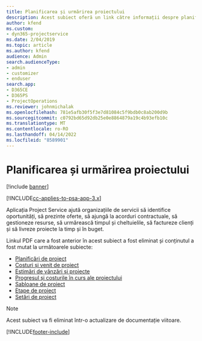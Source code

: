 ```yaml
---
title: Planificarea și urmărirea proiectului
description: Acest subiect oferă un link către informații despre planificare și urmărire în Project Service Automation.
author: kfend
ms.custom:
- dyn365-projectservice
ms.date: 2/04/2019
ms.topic: article
ms.author: kfend
audience: Admin
search.audienceType:
- admin
- customizer
- enduser
search.app:
- D365CE
- D365PS
- ProjectOperations
ms.reviewer: johnmichalak
ms.openlocfilehash: 781e5afb30f5f3e7d81084c5f9bdb0c8ab200d9b
ms.sourcegitcommit: c0792bd65d92db25e0e8864879a19c4b93efb10c
ms.translationtype: MT
ms.contentlocale: ro-RO
ms.lasthandoff: 04/14/2022
ms.locfileid: "8589901"
---
```

# <a name="project-planning-and-tracking"></a>Planificarea și urmărirea proiectului

[!include [banner](../../includes/psa-now-project-operations.md)]

[!INCLUDE[cc-applies-to-psa-app-3.x](../../includes/cc-applies-to-psa-app-3x.md)]

Aplicația Project Service ajută organizațiile de servicii să identifice oportunități, să prezinte oferte, să ajungă la acorduri contractuale, să gestioneze resurse, să urmărească timpul și cheltuielile, să factureze clienți și să livreze proiecte la timp și în buget. 

Linkul PDF care a fost anterior în acest subiect a fost eliminat și conținutul a fost mutat la următoarele subiecte:

- [Planificări de proiect](../project-creating.md)
- [Costuri și venit de proiect](../project-estimating.md)
- [Estimări de vânzări și proiecte](../project-leveraging.md)
- [Progresul și costurile în curs ale proiectului](../project-tracking.md)
- [Șabloane de proiect](../project-templates.md)
- [Etape de proiect](../project-stages.md)
- [Setări de proiect](../project-settings.md)

> [!NOTE]
> Acest subiect va fi eliminat într-o actualizare de documentație viitoare. 


[!INCLUDE[footer-include](../../includes/footer-banner.md)]
